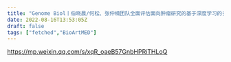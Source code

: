 ```yaml
---
title: "Genome Biol丨伯晓晨/何松、张仲楠团队全面评估面向肿瘤研究的基于深度学习的多组学数据融合方法"
date: 2022-08-16T13:53:05Z
draft: false
tags: ["fetched","BioArtMED"]
---
```


https://mp.weixin.qq.com/s/xqR_oaeB57GnbHPRiTHLoQ

